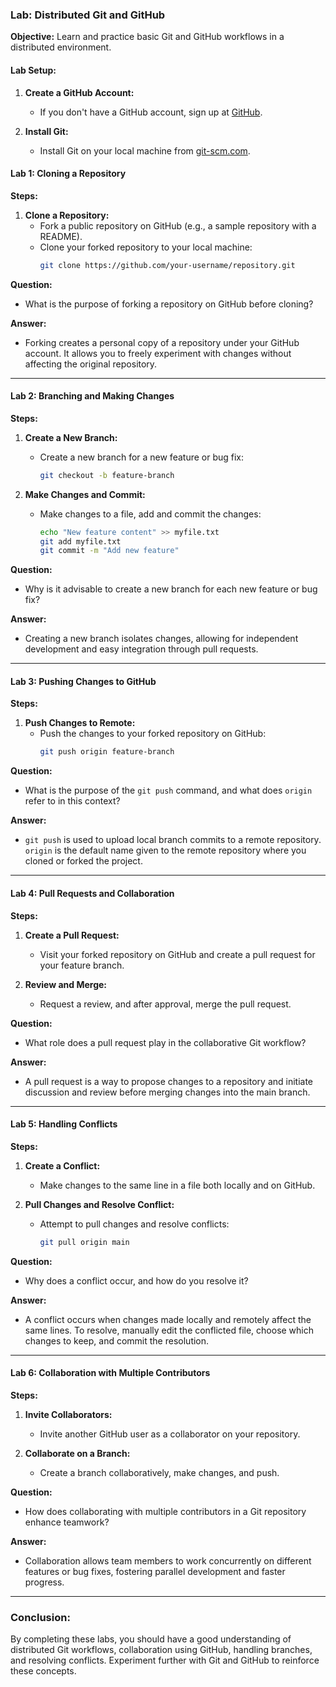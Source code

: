 ### Lab: Distributed Git and GitHub

**Objective:** Learn and practice basic Git and GitHub workflows in a distributed environment.

#### Lab Setup:

1. **Create a GitHub Account:**
   - If you don't have a GitHub account, sign up at [GitHub](https://github.com/).

2. **Install Git:**
   - Install Git on your local machine from [git-scm.com](https://git-scm.com/).

#### Lab 1: Cloning a Repository

**Steps:**

1. **Clone a Repository:**
   - Fork a public repository on GitHub (e.g., a sample repository with a README).
   - Clone your forked repository to your local machine:
     ```bash
     git clone https://github.com/your-username/repository.git
     ```

**Question:**
- What is the purpose of forking a repository on GitHub before cloning?

**Answer:**
- Forking creates a personal copy of a repository under your GitHub account. It allows you to freely experiment with changes without affecting the original repository.

---

#### Lab 2: Branching and Making Changes

**Steps:**

1. **Create a New Branch:**
   - Create a new branch for a new feature or bug fix:
     ```bash
     git checkout -b feature-branch
     ```

2. **Make Changes and Commit:**
   - Make changes to a file, add and commit the changes:
     ```bash
     echo "New feature content" >> myfile.txt
     git add myfile.txt
     git commit -m "Add new feature"
     ```

**Question:**
- Why is it advisable to create a new branch for each new feature or bug fix?

**Answer:**
- Creating a new branch isolates changes, allowing for independent development and easy integration through pull requests.

---

#### Lab 3: Pushing Changes to GitHub

**Steps:**

1. **Push Changes to Remote:**
   - Push the changes to your forked repository on GitHub:
     ```bash
     git push origin feature-branch
     ```

**Question:**
- What is the purpose of the `git push` command, and what does `origin` refer to in this context?

**Answer:**
- `git push` is used to upload local branch commits to a remote repository. `origin` is the default name given to the remote repository where you cloned or forked the project.

---

#### Lab 4: Pull Requests and Collaboration

**Steps:**

1. **Create a Pull Request:**
   - Visit your forked repository on GitHub and create a pull request for your feature branch.

2. **Review and Merge:**
   - Request a review, and after approval, merge the pull request.

**Question:**
- What role does a pull request play in the collaborative Git workflow?

**Answer:**
- A pull request is a way to propose changes to a repository and initiate discussion and review before merging changes into the main branch.

---

#### Lab 5: Handling Conflicts

**Steps:**

1. **Create a Conflict:**
   - Make changes to the same line in a file both locally and on GitHub.

2. **Pull Changes and Resolve Conflict:**
   - Attempt to pull changes and resolve conflicts:
     ```bash
     git pull origin main
     ```

**Question:**
- Why does a conflict occur, and how do you resolve it?

**Answer:**
- A conflict occurs when changes made locally and remotely affect the same lines. To resolve, manually edit the conflicted file, choose which changes to keep, and commit the resolution.

---

#### Lab 6: Collaboration with Multiple Contributors

**Steps:**

1. **Invite Collaborators:**
   - Invite another GitHub user as a collaborator on your repository.

2. **Collaborate on a Branch:**
   - Create a branch collaboratively, make changes, and push.

**Question:**
- How does collaborating with multiple contributors in a Git repository enhance teamwork?

**Answer:**
- Collaboration allows team members to work concurrently on different features or bug fixes, fostering parallel development and faster progress.

---

### Conclusion:

By completing these labs, you should have a good understanding of distributed Git workflows, collaboration using GitHub, handling branches, and resolving conflicts. Experiment further with Git and GitHub to reinforce these concepts.

